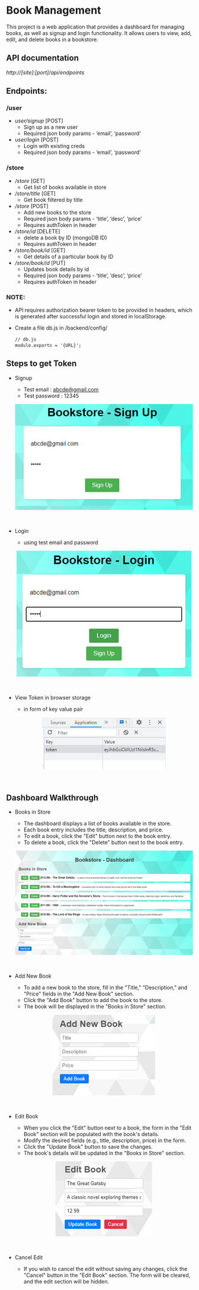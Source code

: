 # Book Management
This project is a web application that provides a dashboard for managing books, as well as signup and login functionality. It allows users to view, add, edit, and delete books in a bookstore.


## API documentation

_http://[site]:[port]/api/endpoints_

## Endpoints: 
### /user
* *user/signup* [POST]
   - Sign up as a new user
   - Required json body params - ‘email’, ‘password’
* *user/login* [POST]
   - Login with existing creds
   - Required json body params - ‘email’, ‘password’

### /store
* */store* [GET] 
  - Get list of books available in store
* */store/title* [GET] 
  - Get book filtered by title
* */store* [POST]
  - Add new books to the store
  - Required json body params - ‘title’, ‘desc’, ‘price’
  - Requires authToken in header
* */store/id* [DELETE]
  - delete a book by ID (mongoDB ID) 
  - Requires authToken in header
* */store/book/id* [GET]
  - Get details of a particular book by ID
* */store/book/id* [PUT]
  - Updates book details by id
  - Required json body params - ‘title’, ‘desc’, ‘price’
  - Requires authToken in header



### NOTE: 
* API requires authorization bearer token to be provided in headers, which is generated after successful login and stored in localStorage.

* Create a file db.js in /backend/config/
    ```console
    // db.js
    module.exports = '{URL}'; 
    ```


## Steps to get Token
* Signup
    - Test email : abcde@gmail.com
    - Test password : 12345
    <p align="center"><img src="https://github.com/PremKarira/Book-Management/blob/main/images/signup.png?raw=true"></p><br>

* Login
    - using test email and password
    <p align="center"><img src="https://github.com/PremKarira/Book-Management/blob/main/images/login.png?raw=true"></p><br>

* View Token in browser storage
    - in form of key value pair
    <p align="center"><img src="https://github.com/PremKarira/Book-Management/blob/main/images/token.png?raw=true"></p><br>

## Dashboard Walkthrough
* Books in Store
    - The dashboard displays a list of books available in the store.
    - Each book entry includes the title, description, and price.
    - To edit a book, click the "Edit" button next to the book entry.
    - To delete a book, click the "Delete" button next to the book entry.
    <p align="center"><img src="https://github.com/PremKarira/Book-Management/blob/main/images/dashboard.png?raw=true"></p><br>

* Add New Book
    - To add a new book to the store, fill in the "Title," "Description," and "Price" fields in the "Add New Book" section.
    - Click the "Add Book" button to add the book to the store.
    - The book will be displayed in the "Books in Store" section.
    <p align="center"><img src="https://github.com/PremKarira/Book-Management/blob/main/images/addbook.png?raw=true"></p><br>

* Edit Book
    - When you click the "Edit" button next to a book, the form in the "Edit Book" section will be populated with the book's details.
    - Modify the desired fields (e.g., title, description, price) in the form.
    - Click the "Update Book" button to save the changes.
    - The book's details will be updated in the "Books in Store" section.
    <p align="center"><img src="https://github.com/PremKarira/Book-Management/blob/main/images/editbook.png?raw=true"></p><br>

* Cancel Edit
    - If you wish to cancel the edit without saving any changes, click the "Cancel" button in the "Edit Book" section.
The form will be cleared, and the edit section will be hidden.
